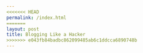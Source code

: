 ```yaml
---
<<<<<<< HEAD
permalink: /index.html
=======
layout: post
title: Blogging Like a Hacker
>>>>>>> e043fb84badbc862099485ab6c1ddcca6890748b
---
```

